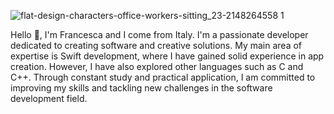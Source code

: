 ![flat-design-characters-office-workers-sitting_23-2148264558 1](https://github.com/FrancescaFerrini/FrancescaFerrini/assets/75753679/374b7e85-fae6-49b4-809c-64e7218e5c84)

Hello 👋, I'm Francesca and I come from Italy. I'm a passionate developer dedicated to creating software and creative solutions. My main area of expertise is Swift development, where I have gained solid experience in app creation. However, I have also explored other languages ​​such as C and C++. Through constant study and practical application, I am committed to improving my skills and tackling new challenges in the software development field.
